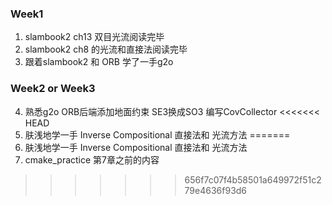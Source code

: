 <!--
 * @Author: Liu Weilong
 * @Date: 2021-01-13 20:57:34
 * @LastEditors: Liu Weilong
 * @LastEditTime: 2021-01-13 20:59:50
 * @Description: 
-->


### Week1
1. slambook2 ch13 双目光流阅读完毕
2. slambook2 ch8 的光流和直接法阅读完毕
3. 跟着slambook2 和 ORB 学了一手g2o

### Week2 or Week3
4. 熟悉g2o ORB后端添加地面约束 SE3换成SO3 编写CovCollector
<<<<<<< HEAD
5. 肤浅地学一手 Inverse Compositional 直接法和 光流方法
=======
5. 肤浅地学一手 Inverse Compositional 直接法和 光流方法
8. cmake_practice 第7章之前的内容
>>>>>>> 656f7c07f4b58501a649972f51c279e4636f93d6
